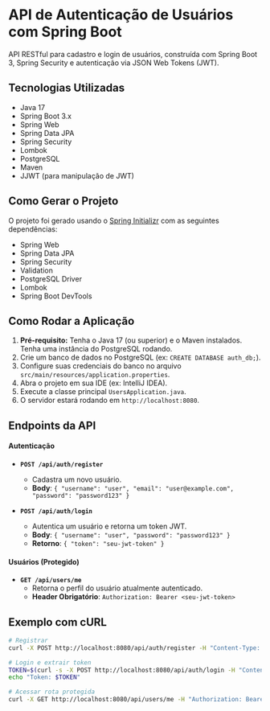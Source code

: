 # API de Autenticação de Usuários com Spring Boot

API RESTful para cadastro e login de usuários, construída com Spring Boot 3, Spring Security e autenticação via JSON Web Tokens (JWT).

## Tecnologias Utilizadas
- Java 17
- Spring Boot 3.x
- Spring Web
- Spring Data JPA
- Spring Security
- Lombok
- PostgreSQL
- Maven
- JJWT (para manipulação de JWT)

## Como Gerar o Projeto
O projeto foi gerado usando o [Spring Initializr](https://start.spring.io/) com as seguintes dependências:
- Spring Web
- Spring Data JPA
- Spring Security
- Validation
- PostgreSQL Driver
- Lombok
- Spring Boot DevTools

## Como Rodar a Aplicação
1.  **Pré-requisito:** Tenha o Java 17 (ou superior) e o Maven instalados. Tenha uma instância do PostgreSQL rodando.
2.  Crie um banco de dados no PostgreSQL (ex: `CREATE DATABASE auth_db;`).
3.  Configure suas credenciais do banco no arquivo `src/main/resources/application.properties`.
4.  Abra o projeto em sua IDE (ex: IntelliJ IDEA).
5.  Execute a classe principal `UsersApplication.java`.
6.  O servidor estará rodando em `http://localhost:8080`.

## Endpoints da API

#### Autenticação

- **`POST /api/auth/register`**
  - Cadastra um novo usuário.
  - **Body**: `{ "username": "user", "email": "user@example.com", "password": "password123" }`

- **`POST /api/auth/login`**
  - Autentica um usuário e retorna um token JWT.
  - **Body**: `{ "username": "user", "password": "password123" }`
  - **Retorno**: `{ "token": "seu-jwt-token" }`

#### Usuários (Protegido)
- **`GET /api/users/me`**
  - Retorna o perfil do usuário atualmente autenticado.
  - **Header Obrigatório**: `Authorization: Bearer <seu-jwt-token>`

## Exemplo com cURL
```bash
# Registrar
curl -X POST http://localhost:8080/api/auth/register -H "Content-Type: application/json" -d '{"username": "testuser", "email": "test@user.com", "password": "password"}'

# Login e extrair token
TOKEN=$(curl -s -X POST http://localhost:8080/api/auth/login -H "Content-Type: application/json" -d '{"username": "testuser", "password": "password"}' | jq -r .token)
echo "Token: $TOKEN"

# Acessar rota protegida
curl -X GET http://localhost:8080/api/users/me -H "Authorization: Bearer $TOKEN"
